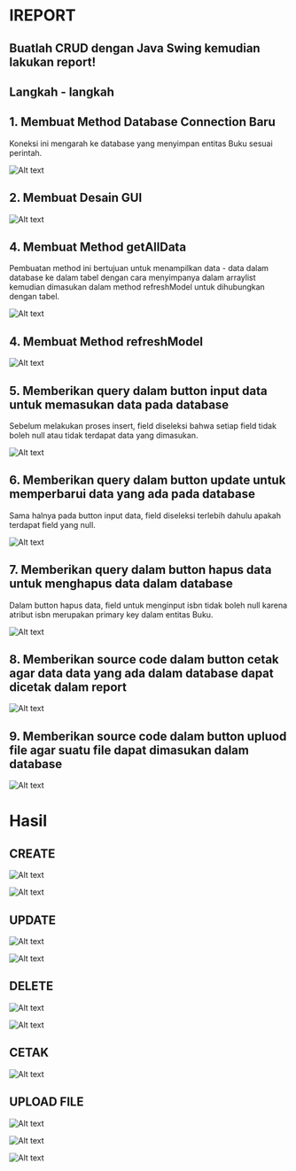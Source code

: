 # IREPORT
## Buatlah CRUD dengan Java Swing kemudian lakukan report!

## Langkah - langkah
## 1. Membuat Method Database Connection Baru
  Koneksi ini mengarah ke database yang menyimpan entitas Buku sesuai perintah.
  
  ![Alt text](https://github.com/RamajaGandiKusuma/Object-Oriented-Programming/blob/main/Pict%20GITHUB/Screenshot%202024-10-08%20134248.png)


## 2. Membuat Desain GUI

  ![Alt text](https://github.com/RamajaGandiKusuma/Object-Oriented-Programming/blob/main/Pict%20GITHUB/Screenshot%202024-10-26%20233457.png)


## 4. Membuat Method getAllData
  Pembuatan method ini bertujuan untuk menampilkan data - data dalam database ke dalam tabel dengan cara menyimpanya dalam arraylist kemudian dimasukan dalam method refreshModel untuk dihubungkan dengan tabel.
  
  ![Alt text](https://github.com/RamajaGandiKusuma/Object-Oriented-Programming/blob/main/Pict%20GITHUB/Screenshot%202024-10-26%20233606.png)

  ## 4. Membuat Method refreshModel
  
  ![Alt text](https://github.com/RamajaGandiKusuma/Object-Oriented-Programming/blob/main/Pict%20GITHUB/Screenshot%202024-10-08%20134816.png)

## 5. Memberikan query dalam button input data untuk memasukan data pada database
   Sebelum melakukan proses insert, field diseleksi bahwa setiap field tidak boleh null atau tidak terdapat data yang dimasukan.
 
  ![Alt text](https://github.com/RamajaGandiKusuma/Object-Oriented-Programming/blob/main/Pict%20GITHUB/Screenshot%202024-10-08%20134953.png)

## 6. Memberikan query dalam button update untuk memperbarui data yang ada pada database
   Sama halnya pada button input data, field diseleksi terlebih dahulu apakah terdapat field yang null.

  ![Alt text](https://github.com/RamajaGandiKusuma/Object-Oriented-Programming/blob/main/Pict%20GITHUB/Screenshot%202024-10-08%20135105.png)

## 7. Memberikan query dalam button hapus data untuk menghapus data dalam database
   Dalam button hapus data, field untuk menginput isbn tidak boleh null karena atribut isbn merupakan primary key dalam entitas Buku.

 ![Alt text](https://github.com/RamajaGandiKusuma/Object-Oriented-Programming/blob/main/Pict%20GITHUB/Screenshot%202024-10-08%20135335.png)

## 8. Memberikan source code dalam button cetak agar data data yang ada dalam database dapat dicetak dalam report

![Alt text](https://github.com/RamajaGandiKusuma/Object-Oriented-Programming/blob/main/Pict%20GITHUB/Screenshot%202024-10-27%20003032.png)

## 9. Memberikan source code dalam button upluod file agar suatu file dapat dimasukan dalam database

![Alt text](https://github.com/RamajaGandiKusuma/Object-Oriented-Programming/blob/main/Pict%20GITHUB/Screenshot%202024-11-03%20201730.png)

# Hasil
  ## CREATE
  
 ![Alt text](https://github.com/RamajaGandiKusuma/Object-Oriented-Programming/blob/main/Pict%20GITHUB/Screenshot%202024-10-09%20223730.png)

![Alt text](https://github.com/RamajaGandiKusuma/Object-Oriented-Programming/blob/main/Pict%20GITHUB/Screenshot%202024-10-09%20223823.png)

  ## UPDATE
  
![Alt text](https://github.com/RamajaGandiKusuma/Object-Oriented-Programming/blob/main/Pict%20GITHUB/Screenshot%202024-10-09%20224048.png)

![Alt text](https://github.com/RamajaGandiKusuma/Object-Oriented-Programming/blob/main/Pict%20GITHUB/Screenshot%202024-10-09%20224230.png)

  ## DELETE

 ![Alt text](https://github.com/RamajaGandiKusuma/Object-Oriented-Programming/blob/main/Pict%20GITHUB/Screenshot%202024-10-09%20224340.png)

![Alt text](https://github.com/RamajaGandiKusuma/Object-Oriented-Programming/blob/main/Pict%20GITHUB/Screenshot%202024-10-09%20224520.png)

## CETAK

![Alt text](https://github.com/RamajaGandiKusuma/Object-Oriented-Programming/blob/main/Pict%20GITHUB/Screenshot%202024-10-27%20003605.png)

## UPLOAD FILE

![Alt text](https://github.com/RamajaGandiKusuma/Object-Oriented-Programming/blob/main/Pict%20GITHUB/Screenshot%202024-11-03%20201932.png)


![Alt text](https://github.com/RamajaGandiKusuma/Object-Oriented-Programming/blob/main/Pict%20GITHUB/Screenshot%202024-11-03%20202035.png)

 ![Alt text](https://github.com/RamajaGandiKusuma/Object-Oriented-Programming/blob/main/Pict%20GITHUB/Screenshot%202024-11-03%20202105.png)



   
